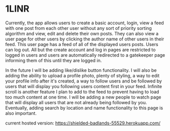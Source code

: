 # 1LINR

Currently, the app allows users to create a basic account, login, view a feed with one post from each other user without any sort of priority sorting algorithm and view, edit and delete their own posts. They can also view a user page for other users by clicking the author name of other users in their feed. This user page has a feed of all of the displayed users posts. Users can log out. All but the create account and log in pages are restricted to logged in users and users are automatically redirected to a gatekeeper page informing them of this until they are logged in.

In the future I will be adding like/dislike button functionality. I will also be adding the ability to upload a profile photo, plenty of styling, a way to edit your profile info after it's created, a way to follow users and be followed by users that will display you following users content first in your feed. Infinite scroll is another feature I plan to add to the feed to prevent having to load too much content at one time. I will be adding a new people to watch page that will display all users that are not already being followed by you. Eventually, adding search by location and name functionality to this page is also important.


current hosted version:
https://shielded-badlands-55529.herokuapp.com/

